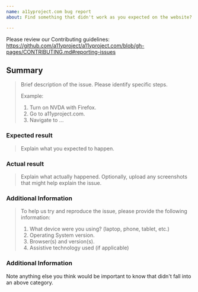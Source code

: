 ```yaml
---
name: a11yproject.com bug report
about: Find something that didn't work as you expected on the website?  Let us know!

---
```


Please review our Contributing guidelines:
https://github.com/a11yproject/a11yproject.com/blob/gh-pages/CONTRIBUTING.md#reporting-issues

## Summary

> Brief description of the issue. Please identify specific steps.
> 
> Example:
> 1. Turn on NVDA with Firefox.
> 2. Go to a11yproject.com.
> 3. Navigate to ...

### Expected result

> Explain what you expected to happen.

### Actual result

> Explain what actually happened.
> Optionally, upload any screenshots that might help explain the issue.

### Additional Information

> To help us try and reproduce the issue, please provide the following information:
> 1. What device were you using? (laptop, phone, tablet, etc.)
> 2. Operating System version.
> 3. Browser(s) and version(s).
> 4. Assistive technology used (if applicable)

### Additional Information

Note anything else you think would be important to know that didn't fall into an above category.
